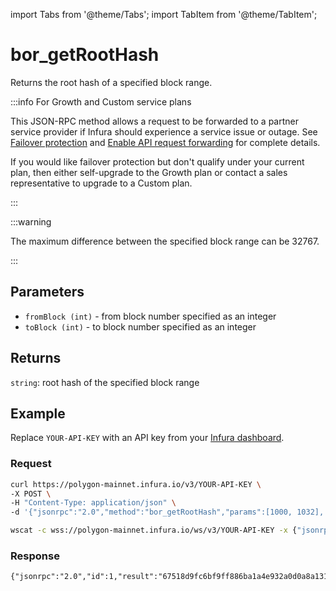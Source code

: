 import Tabs from '@theme/Tabs';
import TabItem from '@theme/TabItem';

# bor_getRootHash

Returns the root hash of a specified block range.

:::info For Growth and Custom service plans

This JSON-RPC method allows a request to be forwarded to a partner service provider if Infura should
experience a service issue or outage. See [Failover protection](../concepts/failover-protection.md)
and [Enable API request forwarding](../how-to/failover-protection-imp-polygon.md)
for complete details.

If you would like failover protection but don't qualify under your current plan, then either
self-upgrade to the Growth plan or contact a sales representative to upgrade to a Custom plan.

:::

:::warning

The maximum difference between the specified block range can be 32767.

:::

## Parameters

- `fromBlock (int)` - from block number specified as an integer
- `toBlock (int)` - to block number specified as an integer

## Returns

`string`: root hash of the specified block range

## Example

Replace `YOUR-API-KEY` with an API key from your [Infura dashboard](https://infura.io/dashboard).

### Request

<Tabs>
  <TabItem value="cURL">

  ```bash
  curl https://polygon-mainnet.infura.io/v3/YOUR-API-KEY \
-X POST \
-H "Content-Type: application/json" \
-d '{"jsonrpc":"2.0","method":"bor_getRootHash","params":[1000, 1032], "id":1}'
  ```

  </TabItem>
  <TabItem value="WSS">

  ```bash
  wscat -c wss://polygon-mainnet.infura.io/ws/v3/YOUR-API-KEY -x {"jsonrpc":"2.0","method":"bor_getRootHash","params":[1000, 1032], "id":1}'
  ```

  </TabItem>
</Tabs>

### Response

```
{"jsonrpc":"2.0","id":1,"result":"67518d9fc6bf9ff886ba1a4e932a0d0a8a1318b3f300518773aaf2210410cf73"}
```
